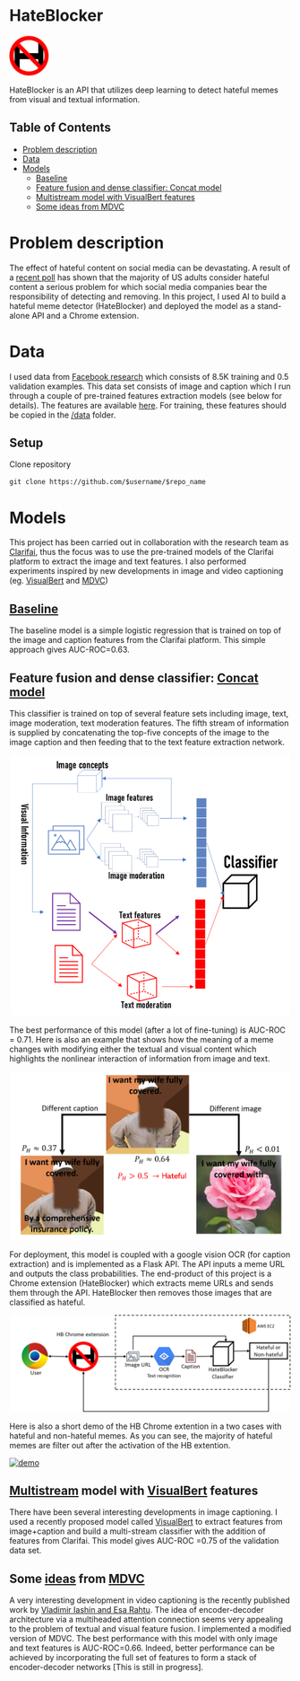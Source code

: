 

# HateBlocker

<p align="left"> <img src="/img/logo.png"  width="70"> </p>


HateBlocker is an API that utilizes deep learning to detect hateful memes from visual and textual information.


## Table of Contents
  * [Problem description](#problem-description)
  * [Data](#data)
  * [Models](#models)
    + [Baseline](#baseline)
    + [Feature fusion and dense classifier: Concat model](#feature-fusion-and-dense-classifier:-concat-model)
    + [Multistream model with VisualBert features](#multistream-model-with-visualbert-features)
    + [Some ideas from MDVC](#some-ideas-from-mdvc)

# Problem description
The effect of hateful content on social media can be devastating. A result of a [recent poll](https://www.huffpost.com/entry/social-media-harassment-fake-news-poll-alex-jones_n_5b7b1c53e4b0a5b1febdf30a) has shown that the majority of US adults consider hateful content a serious problem for which social media companies bear the responsibility of detecting and removing. In this project, I used AI to build a hateful meme detector (HateBlocker) and deployed the model as a stand-alone API and a Chrome extension.

# Data
I used data from [Facebook research](https://ai.facebook.com/blog/hateful-memes-challenge-and-data-set/) which consists of 8.5K training and 0.5 validation examples. This data set consists of image and caption which I run through a couple of pre-trained features extraction models (see below for details). The features are available [here](https://drive.google.com/file/d/1ikgWVV45L7rsgQ6y80721VyyzWnE3fRo/view?usp=sharing). For training, these features should be copied in the [/data](https://github.com/MiladHooshyar/Hateful-Meme-Detection/tree/master/data) folder.


## Setup
Clone repository
```
git clone https://github.com/$username/$repo_name
```

# Models
This project has been carried out in collaboration with the research team as [Clarifai](https://www.clarifai.com/), thus the focus was to use the pre-trained models of the Clarifai platform to extract the image and text features. I also performed experiments inspired by new developments in image and video captioning (eg. [VisualBert](https://arxiv.org/abs/1908.03557) and [MDVC](https://arxiv.org/abs/2003.07758))

## [Baseline](https://github.com/MiladHooshyar/Hateful-Meme-Detection/tree/master/BaseLine)
The baseline model is a simple logistic regression that is trained on top of the image and caption features from the Clarifai platform. This simple approach gives AUC-ROC=0.63.

## Feature fusion and dense classifier: [Concat model](https://github.com/MiladHooshyar/Hateful-Meme-Detection/tree/master/Concat)
This classifier is trained on top of several feature sets including image, text, image moderation, text moderation features. The fifth stream of information is supplied by concatenating the top-five concepts of the image to the image caption and then feeding that to the text feature extraction network.

<p align="center"> <img src="/img/model.png"  width="500"> </p>


The best performance of this model (after a lot of fine-tuning) is AUC-ROC = 0.71. Here is also an example that shows how the meaning of a meme changes with modifying either the textual and visual content which highlights the nonlinear interaction of information from image and text.


<p align="center"> <img src="/img/example1.png"  width="500"> </p>


For deployment, this model is coupled with a google vision OCR (for caption extraction) and is implemented as a Flask API. The API inputs a meme URL and outputs the class probabilities. The end-product of this project is a Chrome extension (HateBlocker) which extracts meme URLs and sends them through the API. HateBlocker then removes those images that are classified as hateful. 


<p align="center"> <img src="/img/pipeline.png"  width="500"> </p>


Here is also a short demo of the HB Chrome extention in a two cases with hateful and non-hateful memes. As you can see, the majority of hateful memes are filter out after the activation of the HB extention. 


[![demo](https://img.youtube.com/vi/ijJwfF7S91M/0.jpg)](https://www.youtube.com/watch?v=ijJwfF7S91M)


## [Multistream](https://github.com/MiladHooshyar/Hateful-Meme-Detection/tree/master/MultiStream) model with [VisualBert](https://arxiv.org/abs/1908.03557) features
There have been several interesting developments in image captioning. I used a recently proposed model called [VisualBert](https://arxiv.org/abs/1908.03557) to extract features from image+caption and build a multi-stream classifier with the addition of features from Clarifai. This model gives AUC-ROC =0.75 of the validation data set.

## Some [ideas](https://github.com/MiladHooshyar/Hateful-Meme-Detection/tree/master/MDVC) from [MDVC](https://arxiv.org/abs/2003.07758)
A very interesting development in video captioning is the recently published work by [Vladimir Iashin and Esa Rahtu](https://arxiv.org/abs/2003.07758). The idea of encoder-decoder architecture via a multiheaded attention connection seems very appealing to the problem of textual and visual feature fusion. I implemented a modified version of MDVC. The best performance with this model with only image and text features is AUC-ROC=0.66. Indeed, better performance can be achieved by incorporating the full set of features to form a stack of encoder-decoder networks [This is still in progress].
